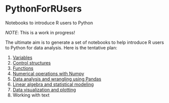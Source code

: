 # PythonForRUsers
Notebooks to introduce R users to Python

*NOTE*: This is a work in progress!

The ultimate aim is to generate a set of notebooks to help introduce R users to Python for data analysis. Here is the tentative plan:

1. [Variables](notebooks/Part1_Variables.ipynb)
2. [Control structures](notebooks/Part2_ControlStructures.ipynb)
3. [Functions](notebooks/Part3_Functions.ipynb)
4. [Numerical operations with Numpy](notebooks/Part4_NumericalOperations.ipynb)
5. [Data analysis and wrangling using Pandas](notebooks/Part5_Pandas.ipynb)
6. [Linear algebra and statistical modeling](notebooks/Part6_LinearAlgebraStatisticalModeling.ipynb)
7. [Data visualization and plotting](notebooks/Part7_Visualization.ipynb)
8. Working with text

